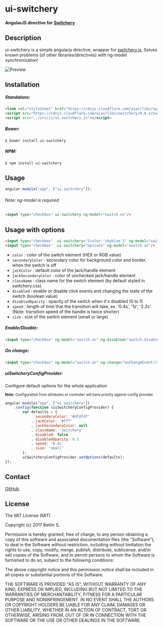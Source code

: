 # ui-switchery
#### AngularJS directive for [Switchery](https://github.com/abpetkov/switchery)


## Description

ui-switchery is a simple angularjs directive, wrapper for [switchery.js](https://github.com/abpetkov/switchery).
Solves known problems (of other libraries/directives) with ng-model synchronization!


![Preview](http://i.imgur.com/0PcuTbO.jpg)

## Installation

##### Standalone:

```html
<link rel="stylesheet" href="https://cdnjs.cloudflare.com/ajax/libs/switchery/0.8.2/switchery.css">
<script src="https://cdnjs.cloudflare.com/ajax/libs/switchery/0.8.2/switchery.js"></script>
<script src="../src/js/ui.switchery.js"></script>
```

##### Bower:

```shell
$ bower install ui-switchery
```

##### NPM:

```shell
$ npm install ui-switchery
```

## Usage

```js
angular.module("app", ["ui.switchery"]);
```

###### Note: ng-model is required
```html
<input type="checkbox" ui-switchery ng-model="switch.on"/>
```

## Usage with options

```html
<input type="checkbox"  ui-switchery="{color:'skyblue'}" ng-model="switch.on"/>
<input type="checkbox"  ui-switchery="options" ng-model="switch.on"/>
```

- `color` : color of the switch element (HEX or RGB value)
- `secondaryColor` : secondary color for background color and border, when the switch is off
- `jackColor` : default color of the jack/handle element
- `jackSecondaryColor` : color of unchecked jack/handle element
- `className` : class name for the switch element (by default styled in switchery.css)
- `disabled` : enable or disable click events and changing the state of the switch (boolean value)
- `disabledOpacity` : opacity of the switch when it's disabled (0 to 1)
- `speed` : length of time that the transition will take, ex. '0.4s', '1s', '2.2s' (Note: transition speed of the handle is twice shorter)
- `size` : size of the switch element (small or large)

##### Enable/Disable:


```html
<input type="checkbox" ng-model="switch.on" ng-disabled="switch.disabled"/>
```


##### On change:

```html
<input type="checkbox" ng-model="switch.on" ng-change="onChangeEvent()"/>
```

##### uiSwitcheryConfigProvider:
Configure default options for the whole application

<sub>**Note**: Configuration from attributes or controller will have priority against config provider.
</sub>
```js
angular.module("app", ["ui.switchery"])
    .config(function (uiSwitcheryConfigProvider) {
        var defaults = {
              secondaryColor: '#dfdfdf'
            , jackColor: '#fff'
            , jackSecondaryColor: null
            , className: 'switchery'
            , disabled: false
            , disabledOpacity: 0.5
            , speed: '0.4s'
            , size: 'small'
        };
        uiSwitcheryConfigProvider.setOptions(defaults);
});
```


## Contact

[GitHub](https://github.com/bettimms).


## License

The MIT License (MIT)

Copyright (c) 2017 Betim S.

Permission is hereby granted, free of charge, to any person obtaining a copy of
this software and associated documentation files (the "Software"), to deal in
the Software without restriction, including without limitation the rights to
use, copy, modify, merge, publish, distribute, sublicense, and/or sell copies of
the Software, and to permit persons to whom the Software is furnished to do so,
subject to the following conditions:

The above copyright notice and this permission notice shall be included in all
copies or substantial portions of the Software.

THE SOFTWARE IS PROVIDED "AS IS", WITHOUT WARRANTY OF ANY KIND, EXPRESS OR
IMPLIED, INCLUDING BUT NOT LIMITED TO THE WARRANTIES OF MERCHANTABILITY, FITNESS
FOR A PARTICULAR PURPOSE AND NONINFRINGEMENT. IN NO EVENT SHALL THE AUTHORS OR
COPYRIGHT HOLDERS BE LIABLE FOR ANY CLAIM, DAMAGES OR OTHER LIABILITY, WHETHER
IN AN ACTION OF CONTRACT, TORT OR OTHERWISE, ARISING FROM, OUT OF OR IN
CONNECTION WITH THE SOFTWARE OR THE USE OR OTHER DEALINGS IN THE SOFTWARE.
